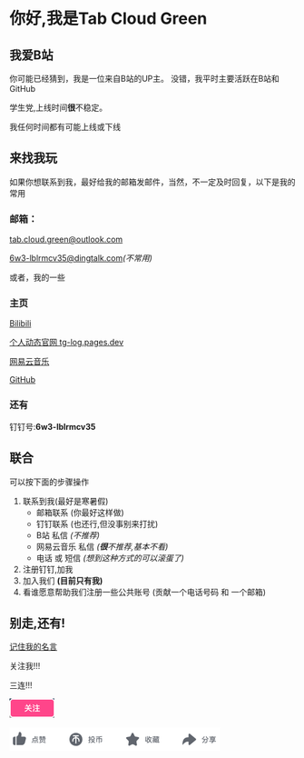 # 你好,我是Tab Cloud Green

## 我爱B站
你可能已经猜到，我是一位来自B站的UP主。
没错，我平时主要活跃在B站和GitHub

学生党,上线时间**很**不稳定。

我任何时间都有可能上线或下线

## 来找我玩

如果你想联系到我，最好给我的邮箱发邮件，当然，不一定及时回复，以下是我的常用

### 邮箱：

[tab.cloud.green@outlook.com](mailto:tab.cloud.green@outlook.com)

[6w3-lblrmcv35@dingtalk.com](mailto:6w3-lblrmcv35@dingtalk.com)*\(不常用\)*

或者，我的一些

### 主页

[Bilibili](https://space.bilibili.com/3493280864013042)

[个人动态官网
tg-log.pages.dev](https://tg-log.pages.dev/)

[网易云音乐](https://music.163.com/#/user/home?id=9271525483)

[GitHub](https://github.com/TabGreen)

### 还有

钉钉号:**6w3-lblrmcv35**

## 联合

可以按下面的步骤操作

1. 联系到我\(最好是寒暑假\)
    - 邮箱联系 \(你最好这样做\)
    - 钉钉联系 \(也还行,但没事别来打扰\)
    - B站 私信 *\(不推荐\)*
    - 网易云音乐 私信 *\(**很**不推荐,基本不看\)*
    - 电话 或 短信 *\(想到这种方式的可以滚蛋了\)*
2. 注册钉钉,加我
3. 加入我们 **\(目前只有我\)**
4. 看谁愿意帮助我们注册一些公共账号
\(贡献一个电话号码 和 一个邮箱\)

## 别走,还有!

[记住我的名言](记住我的名言.txt)

关注我!!!

三连!!!

![关注](/img/follow.png)

![三连](/img/3link.png)
